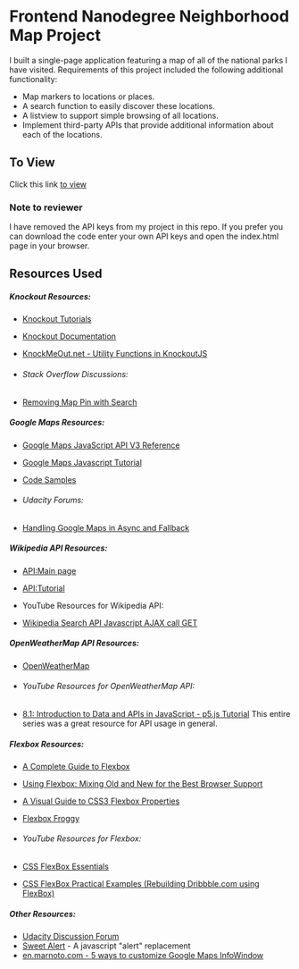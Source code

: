 # Frontend Nanodegree Neighborhood Map Project
I built a single-page application featuring a map of all of the national parks I have visited. Requirements of this project included the following additional functionality:
- Map markers to locations or places.
- A search function to easily discover these locations.
- A listview to support simple browsing of all locations.
- Implement third-party APIs that provide additional information about each of the locations.

## To View
Click this link [to view](http://www.jerrybennett.me/frontend-nanodegree-neighborhood-map-project/index.html)

### Note to reviewer
I have removed the API keys from my project in this repo. If you prefer you can download the code enter your own API keys and open the index.html page in your browser.

## Resources Used

##### Knockout Resources:
- [Knockout Tutorials](http://learn.knockoutjs.com/#/?tutorial=intro)
- [Knockout Documentation](http://knockoutjs.com/documentation/introduction.html)
- [KnockMeOut.net - Utility Functions in KnockoutJS](http://www.knockmeout.net/2011/04/utility-functions-in-knockoutjs.html)

- ###### Stack Overflow Discussions:
- [Removing Map Pin with Search](https://stackoverflow.com/questions/29557938/removing-map-pin-with-search)

##### Google Maps Resources:
- [Google Maps JavaScript API V3 Reference](https://developers.google.com/maps/documentation/javascript/3.exp/reference)
- [Google Maps Javascript Tutorial](https://developers.google.com/maps/documentation/javascript/tutorials/)
- [Code Samples](https://developers.google.com/maps/documentation/javascript/examples/?csw=1)

- ###### Udacity Forums:
- [Handling Google Maps in Async and Fallback](https://discussions.udacity.com/t/handling-google-maps-in-async-and-fallback/34282)


##### Wikipedia API Resources:
- [API:Main page](https://www.mediawiki.org/wiki/API:Main_page)
- [API:Tutorial](https://www.mediawiki.org/wiki/API:Tutorial)

- YouTube Resources for Wikipedia API:
- [Wikipedia Search API Javascript AJAX call GET](https://www.youtube.com/watch?v=O4yAHlE3HNs)

##### OpenWeatherMap API Resources:
- [OpenWeatherMap](https://openweathermap.org/)

- ###### YouTube Resources for OpenWeatherMap API:
- [8.1: Introduction to Data and APIs in JavaScript - p5.js Tutorial](https://www.youtube.com/watch?v=rJaXOFfwGVw&list=PLRqwX-V7Uu6a-SQiI4RtIwuOrLJGnel0r)
This entire series was a great resource for API usage in general.

##### Flexbox Resources:
- [A Complete Guide to Flexbox](https://css-tricks.com/snippets/css/a-guide-to-flexbox/)
- [Using Flexbox: Mixing Old and New for the Best Browser Support](https://css-tricks.com/using-flexbox/)
- [A Visual Guide to CSS3 Flexbox Properties](https://scotch.io/tutorials/a-visual-guide-to-css3-flexbox-properties)
- [Flexbox Froggy](http://flexboxfroggy.com/)

- ###### YouTube Resources for Flexbox:
- [CSS FlexBox Essentials](https://www.youtube.com/watch?v=G7EIAgfkhmg)
- [CSS FlexBox Practical Examples (Rebuilding Dribbble.com using FlexBox)](https://www.youtube.com/watch?v=H1lREysgdgc)

##### Other Resources:
- [Udacity Discussion Forum](https://discussions.udacity.com/c/nd001-neighborhood-map-project)
- [Sweet Alert](https://t4t5.github.io/sweetalert/) - A javascript "alert" replacement
- [en.marnoto.com - 5 ways to customize Google Maps InfoWindow](http://en.marnoto.com/2014/09/5-formas-de-personalizar-infowindow.html)